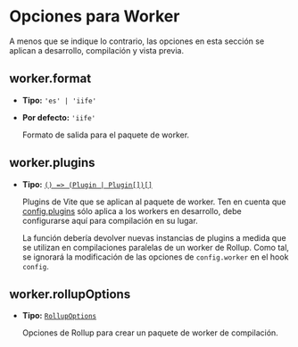 # Opciones para Worker

A menos que se indique lo contrario, las opciones en esta sección se aplican a desarrollo, compilación y vista previa.

## worker.format

- **Tipo:** `'es' | 'iife'`
- **Por defecto:** `'iife'`

  Formato de salida para el paquete de worker.

## worker.plugins

- **Tipo:** [`() => (Plugin | Plugin[])[]`](./shared-options#plugins)

  Plugins de Vite que se aplican al paquete de worker. Ten en cuenta que [config.plugins](./shared-options#plugins) sólo aplica a los workers en desarrollo, debe configurarse aquí para compilación en su lugar.

  La función debería devolver nuevas instancias de plugins a medida que se utilizan en compilaciones paralelas de un worker de Rollup. Como tal, se ignorará la modificación de las opciones de `config.worker` en el hook `config`.

## worker.rollupOptions

- **Tipo:** [`RollupOptions`](https://rollupjs.org/configuration-options/)

  Opciones de Rollup para crear un paquete de worker de compilación.
